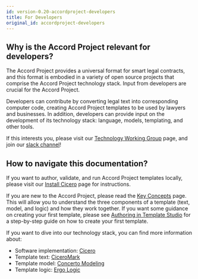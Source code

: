 ```yaml
---
id: version-0.20-accordproject-developers
title: For Developers
original_id: accordproject-developers
---
```


## Why is the Accord Project relevant for developers?

The Accord Project provides a universal format for smart legal contracts, and this format is embodied in a variety of open source projects that comprise the Accord Project technology stack. Input from developers are crucial for the Accord Project.

Developers can contribute by converting legal text into corresponding computer code, creating Accord Project templates to be used by lawyers and businesses. In addition, developers can provide input on the development of its technology stack: language, models, templating, and other tools.

If this interests you, please visit our [Technology Working Group](https://www.accordproject.org/working-groups/technology) page, and join our [slack channel](https://accord-project-slack-signup.herokuapp.com/)!

## How to navigate this documentation?

If you want to author, validate, and run Accord Project templates locally, please visit our [Install Cicero](https://docs.accordproject.org/docs/next/started-installation.html) page for instructions.

If you are new to the Accord Project, please read the [Key Concepts](accordproject-concepts) page. This will allow you to understand the three components of a template (text, model, and logic) and how they work together. If you want some guidance on creating your first template, please see [Authoring in Template Studio](tutorial-latedelivery) for a step-by-step guide on how to create your first template.

If you want to dive into our technology stack, you can find more information about:
- Software implementation: [Cicero](https://github.com/accordproject/cicero)
- Template text: [CiceroMark](markup-cicero)
- Template model: [Concerto Modeling](model-concerto)
- Template logic: [Ergo Logic](logic-ergo)
